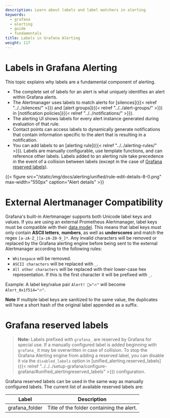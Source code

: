 ```yaml
---
description: Learn about labels and label matchers in alerting
keywords:
  - grafana
  - alerting
  - guide
  - fundamentals
title: Labels in Grafana Alerting
weight: 117
---
```


# Labels in Grafana Alerting

This topic explains why labels are a fundamental component of alerting.

- The complete set of labels for an alert is what uniquely identifies an alert within Grafana alerts.
- The Alertmanager uses labels to match alerts for [silences]({{< relref "../../silences/" >}}) and [alert groups]({{< relref "../../alert-groups/" >}}) in [notification policies]({{< relref "../../notifications/" >}}).
- The alerting UI shows labels for every alert instance generated during evaluation of that rule.
- Contact points can access labels to dynamically generate notifications that contain information specific to the alert that is resulting in a notification.
- You can add labels to an [alerting rule]({{< relref "../../alerting-rules/" >}}). Labels are manually configurable, use template functions, and can reference other labels. Labels added to an alerting rule take precedence in the event of a collision between labels (except in the case of [Grafana reserved labels](#grafana-reserved-labels)).

{{< figure src="/static/img/docs/alerting/unified/rule-edit-details-8-0.png" max-width="550px" caption="Alert details" >}}

# External Alertmanager Compatibility

Grafana's built-in Alertmanager supports both Unicode label keys and values. If you are using an external Prometheus Alertmanager, label keys must be compatible with their [data model](https://prometheus.io/docs/concepts/data_model/#metric-names-and-labels).
This means that label keys must only contain **ASCII letters**, **numbers**, as well as **underscores** and match the regex `[a-zA-Z_][a-zA-Z0-9_]*`.
Any invalid characters will be removed or replaced by the Grafana alerting engine before being sent to the external Alertmanager according to the following rules:

- `Whitespace` will be removed.
- `ASCII characters` will be replaced with `_`.
- `All other characters` will be replaced with their lower-case hex representation. If this is the first character it will be prefixed with `_`.

Example: A label key/value pair `Alert! 🔔="🔥"` will become `Alert_0x1f514="🔥"`.

**Note** If multiple label keys are sanitized to the same value, the duplicates will have a short hash of the original label appended as a suffix.

# Grafana reserved labels

> **Note:** Labels prefixed with `grafana_` are reserved by Grafana for special use. If a manually configured label is added beginning with `grafana_` it may be overwritten in case of collision.
> To stop the Grafana Alerting engine from adding a reserved label, you can disable it via the `disabled_labels` option in [unified_alerting.reserved_labels]({{< relref "../../../setup-grafana/configure-grafana/#unified_alertingreserved_labels" >}}) configuration.

Grafana reserved labels can be used in the same way as manually configured labels. The current list of available reserved labels are:

| Label          | Description                               |
| -------------- | ----------------------------------------- |
| grafana_folder | Title of the folder containing the alert. |
